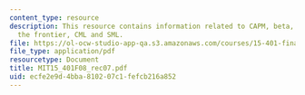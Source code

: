 ```yaml
---
content_type: resource
description: This resource contains information related to CAPM, beta, SML, alpha,
  the frontier, CML and SML.
file: https://ol-ocw-studio-app-qa.s3.amazonaws.com/courses/15-401-finance-theory-i-fall-2008/ecfe2e9d4bba810207c1fefcb216a852_MIT15_401F08_rec07.pdf
file_type: application/pdf
resourcetype: Document
title: MIT15_401F08_rec07.pdf
uid: ecfe2e9d-4bba-8102-07c1-fefcb216a852
---
```

